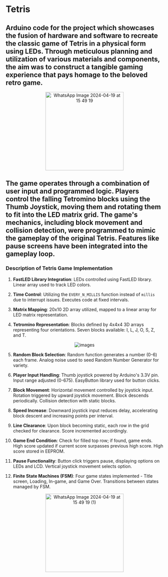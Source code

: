 # Tetris
## Arduino code for the project which showcases the fusion of hardware and software to recreate the classic game of Tetris in a physical form using LEDs.  Through meticulous planning and utilization of various materials and  components, the aim was to construct a tangible gaming experience that pays homage to the beloved retro game.

  <div align="center">
    <img src="https://github.com/Projects23-24/Tetris/assets/98465500/c68feacb-83da-4cea-bdd5-8c8fab294656" alt="WhatsApp Image 2024-04-19 at 15 49 19" width="250" />
</div>


## The game operates through a combination of user input and programmed  logic. Players control the falling Tetromino blocks using the Thumb  Joystick, moving them and rotating them to  fit into the LED matrix grid. The game's mechanics, including block  movement and collision detection, were programmed to mimic  the gameplay of the original Tetris. Features like pause screens have been integrated into the gameplay loop.

### Description of Tetris Game Implementation

1. **FastLED Library Integration**: LEDs controlled using FastLED library. Linear array used to track LED colors.

2. **Time Control**: Utilizing the `EVERY_N_MILLIS` function instead of `millis` due to interrupt issues. Executes code at fixed intervals.

3. **Matrix Mapping**: 20x10 2D array utilized, mapped to a linear array for LED matrix representation.

4. **Tetromino Representation**: Blocks defined by 4x4x4 3D arrays representing four orientations. Seven blocks available: I, L, J, O, S, Z, and T.

<div align="center">
    <img src="https://github.com/Projects23-24/Tetris/assets/98465500/c656e85b-1bcd-4921-85c9-825c3a8182db" alt="images" />
</div>




5. **Random Block Selection**: Random function generates a number (0-6) each frame. Analog noise used to seed Random Number Generator for variety.

6. **Player Input Handling**: Thumb joystick powered by Arduino's 3.3V pin. Input range adjusted (0-675). EasyButton library used for button clicks.

7. **Block Movement**: Horizontal movement controlled by joystick input. Rotation triggered by upward joystick movement. Block descends periodically. Collision detection with static blocks.

8. **Speed Increase**: Downward joystick input reduces delay, accelerating block descent and increasing points per interval.

9. **Line Clearance**: Upon block becoming static, each row in the grid checked for clearance. Score incremented accordingly.

10. **Game End Condition**: Check for filled top row; if found, game ends. High score updated if current score surpasses previous high score. High score stored in EEPROM.

11. **Pause Functionality**: Button click triggers pause, displaying options on LEDs and LCD. Vertical joystick movement selects option.

12. **Finite State Machines (FSM)**: Four game states implemented - Title screen, Loading, In-game, and Game Over. Transitions between states managed by FSM.

<div align="center">
    <img src="https://github.com/Projects23-24/Tetris/assets/98465500/77dc4b0c-b0b9-4f0b-8a94-71f0f17cafd0" alt="WhatsApp Image 2024-04-19 at 15 49 19 (1)" width="250"/>
</div>

